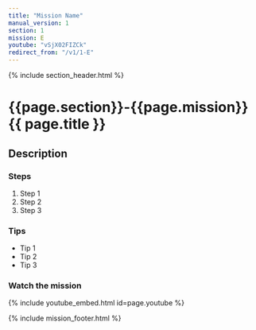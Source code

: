 ```yaml
---
title: "Mission Name"
manual_version: 1
section: 1
mission: E
youtube: "vSjX02FIZCk"
redirect_from: "/v1/1-E"
---
```


{% include section_header.html %}

# {{page.section}}-{{page.mission}} {{ page.title }}

## Description

### Steps

1. Step 1
2. Step 2
3. Step 3

### Tips

* Tip 1
* Tip 2
* Tip 3

### Watch the mission

{% include youtube_embed.html id=page.youtube %}

{% include mission_footer.html %}